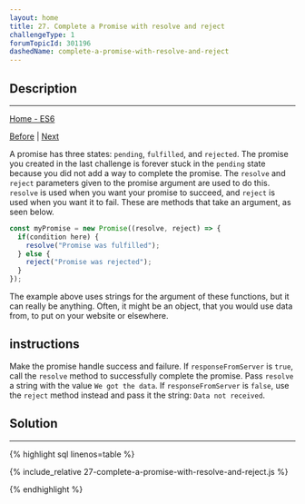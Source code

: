 ```yaml
---
layout: home 
title: 27. Complete a Promise with resolve and reject
challengeType: 1
forumTopicId: 301196
dashedName: complete-a-promise-with-resolve-and-reject
---
```


<div class="row">
<div class="columnStmt" markdown="1">

## Description
------

[Home - ES6](../es6/README.md)

[Before](./26-create-a-javascript-promise.md)  | [Next](./28-handle-a-fulfilled-promise-with-then.md)

A promise has three states: `pending`, `fulfilled`, and `rejected`. The promise you created in the last challenge is forever stuck in the `pending` state because you did not add a way to complete the promise. The `resolve` and `reject` parameters given to the promise argument are used to do this. `resolve` is used when you want your promise to succeed, and `reject` is used when you want it to fail. These are methods that take an argument, as seen below.

```js
const myPromise = new Promise((resolve, reject) => {
  if(condition here) {
    resolve("Promise was fulfilled");
  } else {
    reject("Promise was rejected");
  }
});
```

The example above uses strings for the argument of these functions, but it can really be anything. Often, it might be an object, that you would use data from, to put on your website or elsewhere.

##  instructions 

Make the promise handle success and failure. If `responseFromServer` is `true`, call the `resolve` method to successfully complete the promise. Pass `resolve` a string with the value `We got the data`. If `responseFromServer` is `false`, use the `reject` method instead and pass it the string: `Data not received`.

</div>
<div class="columnSol" markdown="1">

## Solution
------

{% highlight sql linenos=table %}

{% include_relative 27-complete-a-promise-with-resolve-and-reject.js %}

{% endhighlight %}

</div>
</div>

